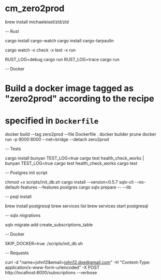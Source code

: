 # cm_zero2prod

brew install michaeleisel/zld/zld

-- Rust

cargo install cargo-watch
cargo install cargo-tarpaulin

cargo watch -x check -x test -x run

RUST_LOG=debug cargo run
RUST_LOG=trace cargo run

-- Docker 

# Build a docker image tagged as "zero2prod" according to the recipe
# specified in `Dockerfile`
docker build --tag zero2prod --file Dockerfile .
docker builder prune
docker run -p 8000:8000 --net=bridge --detach zero2prod 

-- Tests

cargo install bunyan
TEST_LOG=true cargo test health_check_works | bunyan
TEST_LOG=true cargo test health_check_works
cargo test

-- Postgres init script

chmod +x scripts/init_db.sh
cargo install --version=0.5.7 sqlx-cli --no-default-features --features postgres
cargo sqlx prepare -- --lib

-- psql install 

brew install postgresql
brew services list
brew services start postgresql

-- sqlx migrations 

sqlx migrate add create_subscriptions_table

-- Docker

SKIP_DOCKER=true ./scripts/init_db.sh

-- Requests

curl -d "name=john12&email=john12.doe@gmail.com" -H "Content-Type: application/x-www-form-urlencoded" -X POST http://localhost:8000/subscriptions --verbose
